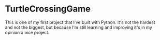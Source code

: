 # TurtleCrossingGame
This is one of my first project that I've built with Python.
It's not the hardest and not the biggest, but because I'm still learning and improving it's in my opinion a nice project.
